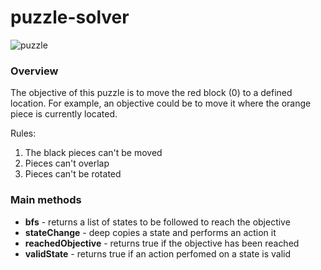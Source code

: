 # puzzle-solver

![puzzle](https://github.com/dacalder/puzzle-solver/blob/master/docs/images/puzzle.png)

<h3> Overview </h3>
The objective of this puzzle is to move the red block (0) to a defined location. For example, an objective could be to move it where the orange piece is currently located. 

Rules:
1. The black pieces can't be moved
2. Pieces can't overlap
3. Pieces can't be rotated

<h3> Main methods </h3>

* **bfs** - returns a list of states to be followed to reach the objective
* **stateChange** - deep copies a state and performs an action it
* **reachedObjective** - returns true if the objective has been reached
* **validState** - returns true if an action perfomed on a state is valid

